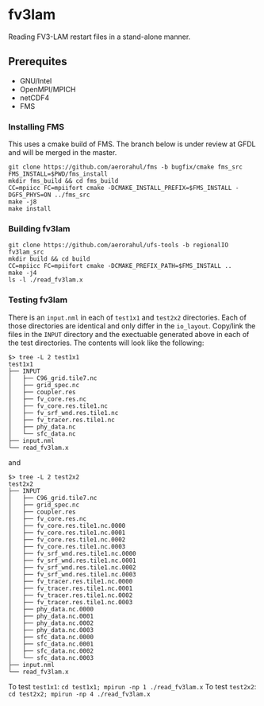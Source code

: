 # fv3lam
Reading FV3-LAM restart files in a stand-alone manner.

## Prerequites
- GNU/Intel
- OpenMPI/MPICH
- netCDF4
- FMS

### Installing FMS
This uses a cmake build of FMS.  The branch below is under review at GFDL and will be merged in the master.
```
git clone https://github.com/aerorahul/fms -b bugfix/cmake fms_src
FMS_INSTALL=$PWD/fms_install
mkdir fms_build && cd fms_build
CC=mpiicc FC=mpiifort cmake -DCMAKE_INSTALL_PREFIX=$FMS_INSTALL -DGFS_PHYS=ON ../fms_src
make -j8
make install
```

### Building fv3lam
```
git clone https://github.com/aerorahul/ufs-tools -b regionalIO fv3lam_src
mkdir build && cd build
CC=mpiicc FC=mpiifort cmake -DCMAKE_PREFIX_PATH=$FMS_INSTALL ..
make -j4
ls -l ./read_fv3lam.x
```

### Testing fv3lam
There is an `input.nml` in each of `test1x1` and `test2x2` directories.
Each of those directories are identical and only differ in the `io_layout`.
Copy/link the files in the `INPUT` directory and the exectuable generated above in each of the test directories.  The contents will look like the following:

```
$> tree -L 2 test1x1
test1x1
├── INPUT
│   ├── C96_grid.tile7.nc
│   ├── grid_spec.nc
│   ├── coupler.res
│   ├── fv_core.res.nc
│   ├── fv_core.res.tile1.nc
│   ├── fv_srf_wnd.res.tile1.nc
│   ├── fv_tracer.res.tile1.nc
│   ├── phy_data.nc
│   └── sfc_data.nc
├── input.nml
└── read_fv3lam.x
```
and
```
$> tree -L 2 test2x2
test2x2
├── INPUT
│   ├── C96_grid.tile7.nc
│   ├── grid_spec.nc
│   ├── coupler.res
│   ├── fv_core.res.nc
│   ├── fv_core.res.tile1.nc.0000
│   ├── fv_core.res.tile1.nc.0001
│   ├── fv_core.res.tile1.nc.0002
│   ├── fv_core.res.tile1.nc.0003
│   ├── fv_srf_wnd.res.tile1.nc.0000
│   ├── fv_srf_wnd.res.tile1.nc.0001
│   ├── fv_srf_wnd.res.tile1.nc.0002
│   ├── fv_srf_wnd.res.tile1.nc.0003
│   ├── fv_tracer.res.tile1.nc.0000
│   ├── fv_tracer.res.tile1.nc.0001
│   ├── fv_tracer.res.tile1.nc.0002
│   ├── fv_tracer.res.tile1.nc.0003
│   ├── phy_data.nc.0000
│   ├── phy_data.nc.0001
│   ├── phy_data.nc.0002
│   ├── phy_data.nc.0003
│   ├── sfc_data.nc.0000
│   ├── sfc_data.nc.0001
│   ├── sfc_data.nc.0002
│   └── sfc_data.nc.0003
├── input.nml
└── read_fv3lam.x
```

To test `test1x1`: `cd test1x1; mpirun -np 1 ./read_fv3lam.x`
To test `test2x2`: `cd test2x2; mpirun -np 4 ./read_fv3lam.x`
